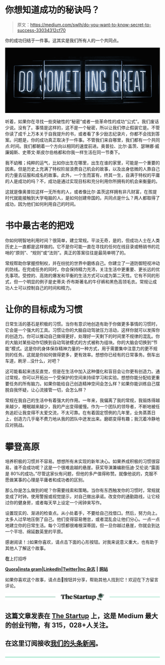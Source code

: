 # 你想知道成功的秘诀吗？

> 原文：<https://medium.com/swlh/do-you-want-to-know-secret-to-success-33034312cf70>

你的成功归结于一件事。这其实是我们所有人的一个共同点。

![](img/2dfa6e93809f26042c7025c3e68813ae.png)

听着，如果你在寻找一些突破性的“秘密”或者一些革命性的成功“公式”。我们废话少说。没有了。事情是这样的，这不是一个秘密，所以让我们停止假装它是。不管你读了成千上万本关于自我提升的书，或者看了多少励志纪录片，你都不会找到答案。问题是，你的成功真正取决于一件事。不管我们来自哪里，我们都有一个共同点:时间。我们都朝着一个方向以相同的速度前进。奥普拉、比尔·盖茨、瑟琳娜·威廉姆斯、史蒂文·斯皮尔伯格都和你我一样生活在同一节奏下。

我不幼稚；纯粹的运气，比如你出生在哪里，出生在谁的家里，可能是一个重要的因素。但是历史上充满了特权阶层浪费自己机会的故事，以及出身低微的人靠自己的力量去征服和成名的故事。此外，一个生而富有，终其一生，自满于特权的平庸的人是成功的吗？不，成功是通过实现目标和充分利用你所拥有的机会来衡量的。

这就是像奥普拉这样一无所有的人，或者像比尔·盖茨这样拥有非凡财富，在孩提时代就能接触到大学电脑的人，是如何创建帝国的。共同点是什么？两人都取得了成功，因为他们如何利用自己的时间。

# **书中最古老的把戏**

你如何明智地利用时间？很简单，建立常规。平淡无奇，是的，但成功人士在人类历史上一直都是这样做的。它不是你可能一直在寻找的任何在线目录或畅销书的花哨的“原则”、“规则”或“法则”。真正的答案往往是最简单明了的。

常规帮助你掌握控制权，并在纷扰的世界中磨练自己。你建立了一道防御短视冲动的防线。在完成任务的同时，你会保持精力充沛，关注生活中更重要、更长远的优先事项。受控的、高效的爆发和平衡的生活方式可以成为第二天性。它有不同的形式，但一个明显的例子是史蒂夫·乔布斯著名的牛仔裤和黑色高领毛衣。常规让成功人士可以控制自己的时间和精力。

# **让你的目标成为习惯**

日常生活的基石是积极的习惯。当你有意识地创造有助于你做更多事情的习惯时，它会是一个强大的工具。习惯让你的大脑自动驾驶压力活动，这样你就可以发挥你的创造力。你可以推动自己做得更好，处理好一天剩下的时间里不规律的混乱。你的大脑对某些动作切换到自动驾驶模式的方式被称为组块。你的大脑会切换到“节能”模式。这是你的身体保存精神力量的一种方式，用于需要集中注意力的更不规则的任务。这就是你如何做得更多，更有效率。想想你已经有的日常事务。倒车出车道，刷牙…没什么，对吧？

这可能看起来违反直觉，但是在生活中加入这种僵化和盲目会让你更有创造力。通过常规，你可以开拓出一个受保护的空间来持续学习和实验。想想你能分配给更重要任务的所有脑力。如果你能给自己创造精神空间会怎么样？如果你能训练自己摆脱自我怀疑，让心流接管一切，会怎么样？

常规在我自己的生活中有着强大的作用。一年来，我偏离了我的常规，我锻炼得越来越少，睡眠越来越少，我的产出变得缓慢。作为一个团队的领导者，不断地被任务追赶让我变得不太爱交流，不太可靠。在有着固定惯例的几年里，业务蒸蒸日上，创造力几乎毫不费力地从我的团队中迸发出来。磨砺变得有趣；我沉着冷静地应对挑战。

# **攀登高原**

培养积极的习惯并不容易。想想所有未实现的新年决心。如果养成积极的习惯很容易，谁不会成功呢？这是一个很难逾越的悬崖。获奖导演兼编剧伍迪·艾伦说:“露面是 80%的成功。”尽管这家伙有问题，但他的多产值得称赞。就像他说的，克服不愿做某事的心理是平庸者和成功者的区别。

那么你是怎么做到的呢？你需要线索和策略。当你有东西触发你的习惯时，常规就变成了时钟。使用警报或视觉提示，对自己做出承诺。改变你的通勤路线，让它经过你的健身房，或者每天早上设定一个闹钟来写作。

设置现实的、渐进的检查点。从小处着手，不要给自己找借口。然后，努力向上。太多人过早地压倒了自己。他们变得容易倦怠，或者混乱会让他们分心。一点一点地建立你的日常生活。每个习惯都很难根深蒂固，但一旦你越过悬崖，你就会到达一个平坦、绵延数英里的平原。

感谢阅读！:)如果你喜欢，请点击下面的心形按钮。对我来说意义重大，也有助于其他人了解这个故事。

**在**上打招呼

[**Quora**](https://www.quora.com/profile/Ron-Gibori-1)**|**[**insta gram**](https://www.instagram.com/rgibori/)**|**[**LinkedIn**](https://www.linkedin.com/in/rongibori/)**|**[**Twitter**](https://twitter.com/rongibori)**|**[**Inc 杂志**](https://www.inc.com/author/ron-gibori) **|** [**网站**](http://www.idea-booth.com)

如果你喜欢这个故事，请点击👏按钮并分享，帮助其他人找到它！欢迎在下方留言评论。

[![](img/308a8d84fb9b2fab43d66c117fcc4bb4.png)](https://medium.com/swlh)

## 这篇文章发表在 [The Startup](https://medium.com/swlh) 上，这是 Medium 最大的创业刊物，有 315，028+人关注。

## 在这里订阅接收[我们的头条新闻](http://growthsupply.com/the-startup-newsletter/)。

[![](img/b0164736ea17a63403e660de5dedf91a.png)](https://medium.com/swlh)